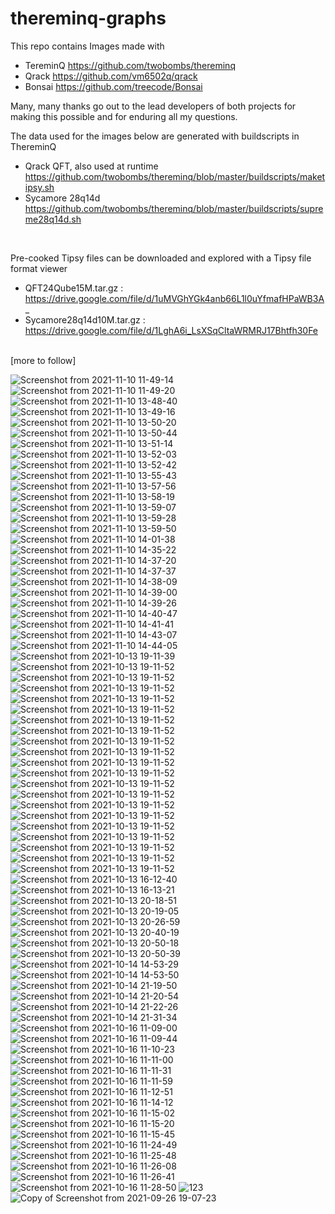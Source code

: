 # thereminq-graphs

This repo contains Images made with 
- TereminQ https://github.com/twobombs/thereminq
- Qrack https://github.com/vm6502q/qrack
- Bonsai https://github.com/treecode/Bonsai

Many, many thanks go out to the lead developers of both projects for making this possible and for enduring all my questions.
<br>

The data used for the images below are generated with buildscripts in ThereminQ
- Qrack QFT, also used at runtime https://github.com/twobombs/thereminq/blob/master/buildscripts/maketipsy.sh
- Sycamore 28q14d https://github.com/twobombs/thereminq/blob/master/buildscripts/supreme28q14d.sh 
<br>

Pre-cooked Tipsy files can be downloaded and explored with a Tipsy file format viewer
- QFT24Qube15M.tar.gz : https://drive.google.com/file/d/1uMVGhYGk4anb66L1l0uYfmafHPaWB3A_
- Sycamore28q14d10M.tar.gz : https://drive.google.com/file/d/1LghA6i_LsXSqCltaWRMRJ17Bhtfh30Fe
<br>
[more to follow]

<br>


![Screenshot from 2021-11-10 11-49-14](https://user-images.githubusercontent.com/12692227/141675931-191aa5c5-b91c-4cc9-9faf-dfc9df5b6dea.png)
![Screenshot from 2021-11-10 11-49-20](https://user-images.githubusercontent.com/12692227/141675933-7424d431-97a2-4338-8c2f-8d97e70381bf.png)
![Screenshot from 2021-11-10 13-48-40](https://user-images.githubusercontent.com/12692227/141675937-c2f2b520-8a52-4671-a55b-23a5515cc56e.png)
![Screenshot from 2021-11-10 13-49-16](https://user-images.githubusercontent.com/12692227/141675940-9c30189f-6551-45fc-80f0-d6f01fc793e4.png)
![Screenshot from 2021-11-10 13-50-20](https://user-images.githubusercontent.com/12692227/141675942-12b69c79-48cb-4879-bd5c-60d24d3df54e.png)
![Screenshot from 2021-11-10 13-50-44](https://user-images.githubusercontent.com/12692227/141675943-25ceb7ed-52b6-46cb-beaf-5a381a762d38.png)
![Screenshot from 2021-11-10 13-51-14](https://user-images.githubusercontent.com/12692227/141675944-251f6b5b-a7d2-437d-9729-c26bdaf6759e.png)
![Screenshot from 2021-11-10 13-52-03](https://user-images.githubusercontent.com/12692227/141675946-b4c5b8d8-72a8-4652-bbae-77cc261ef72d.png)
![Screenshot from 2021-11-10 13-52-42](https://user-images.githubusercontent.com/12692227/141675948-cd953c5b-5bdc-4e67-82bd-649530596788.png)
![Screenshot from 2021-11-10 13-55-43](https://user-images.githubusercontent.com/12692227/141675949-29395be3-6396-4a3f-9fdf-6d511b45ab56.png)
![Screenshot from 2021-11-10 13-57-56](https://user-images.githubusercontent.com/12692227/141675950-02930fb1-15d7-463e-8695-55812fed8321.png)
![Screenshot from 2021-11-10 13-58-19](https://user-images.githubusercontent.com/12692227/141675951-40087227-de89-4ad7-93a4-57245e6a2cda.png)
![Screenshot from 2021-11-10 13-59-07](https://user-images.githubusercontent.com/12692227/141675952-75b079a5-06da-42ce-89ea-65aab7b3d30a.png)
![Screenshot from 2021-11-10 13-59-28](https://user-images.githubusercontent.com/12692227/141675953-dffd7fda-99e1-43ec-9af2-8f7f20f2fa20.png)
![Screenshot from 2021-11-10 13-59-50](https://user-images.githubusercontent.com/12692227/141675955-c51959c9-d308-420b-a4e5-b98526384e89.png)
![Screenshot from 2021-11-10 14-01-38](https://user-images.githubusercontent.com/12692227/141675956-44041eb4-f945-471c-9b15-210e08bc787e.png)
![Screenshot from 2021-11-10 14-35-22](https://user-images.githubusercontent.com/12692227/141675957-d7846a87-9410-4e87-8bc7-dc87143fc634.png)
![Screenshot from 2021-11-10 14-37-20](https://user-images.githubusercontent.com/12692227/141675958-e9cd019e-0df0-4d97-afb8-269871bd7cad.png)
![Screenshot from 2021-11-10 14-37-37](https://user-images.githubusercontent.com/12692227/141675959-c0df9747-0404-463f-a11d-53333ee33a54.png)
![Screenshot from 2021-11-10 14-38-09](https://user-images.githubusercontent.com/12692227/141675960-83edeaf0-8f02-47fb-a3c5-21b875a69784.png)
![Screenshot from 2021-11-10 14-39-00](https://user-images.githubusercontent.com/12692227/141675961-674cbd66-a5f5-4289-a1fa-a1907fad2c47.png)
![Screenshot from 2021-11-10 14-39-26](https://user-images.githubusercontent.com/12692227/141675962-fab3ed7f-9d2e-40ac-82ad-0ddb069fa927.png)
![Screenshot from 2021-11-10 14-40-47](https://user-images.githubusercontent.com/12692227/141675963-b356a6d2-fa48-4e78-89f6-39acc9b0243a.png)
![Screenshot from 2021-11-10 14-41-41](https://user-images.githubusercontent.com/12692227/141675964-172fcbfa-678e-4ed8-bd48-1f4f8f4412b1.png)
![Screenshot from 2021-11-10 14-43-07](https://user-images.githubusercontent.com/12692227/141675965-f81b670d-1efb-4e91-a25d-f269e3dd4982.png)
![Screenshot from 2021-11-10 14-44-05](https://user-images.githubusercontent.com/12692227/141675966-fce44225-7c5e-4b27-8a4b-27d41187f015.png)
![Screenshot from 2021-10-13 19-11-39](https://user-images.githubusercontent.com/12692227/141675967-eaf2e10c-01f8-490a-9fe4-2d37e56d8209.png)
![Screenshot from 2021-10-13 19-11-52](https://user-images.githubusercontent.com/12692227/141675968-8e5e98ba-3c08-42ba-bfc0-566e76b59a4d.png)
![Screenshot from 2021-10-13 19-11-52](https://user-images.githubusercontent.com/12692227/141675969-fc36f077-e6c0-4efe-9cfe-626b2334f76c.png)
![Screenshot from 2021-10-13 19-11-52](https://user-images.githubusercontent.com/12692227/141675976-b4755622-4f86-4d7c-9ad1-e3c2d3dad1ef.png)
![Screenshot from 2021-10-13 19-11-52](https://user-images.githubusercontent.com/12692227/141675979-6a5ea929-d8ae-4e58-8c07-8773782258e1.png)
![Screenshot from 2021-10-13 19-11-52](https://user-images.githubusercontent.com/12692227/141675981-c7496eb5-0946-411d-af6e-3ce2113b8dc9.png)
![Screenshot from 2021-10-13 19-11-52](https://user-images.githubusercontent.com/12692227/141675982-3937e774-7977-4de7-b742-a4beef5ddb48.png)
![Screenshot from 2021-10-13 19-11-52](https://user-images.githubusercontent.com/12692227/141675984-22e7dd24-80b7-40b2-9e49-efad3f2a85ee.png)
![Screenshot from 2021-10-13 19-11-52](https://user-images.githubusercontent.com/12692227/141675985-f2f707e5-d169-4a61-b3ff-4578c611e17e.png)
![Screenshot from 2021-10-13 19-11-52](https://user-images.githubusercontent.com/12692227/141675987-9ca7bb59-9dc7-4c60-926e-c98195eed354.png)
![Screenshot from 2021-10-13 19-11-52](https://user-images.githubusercontent.com/12692227/141675989-63aaa79a-2290-4eff-bdcd-e6688cb97435.png)
![Screenshot from 2021-10-13 19-11-52](https://user-images.githubusercontent.com/12692227/141675991-910bbda2-acce-4b37-becb-fdaddb745456.png)
![Screenshot from 2021-10-13 19-11-52](https://user-images.githubusercontent.com/12692227/141675992-1a3d4e36-45f1-4fff-abc1-2639e002c9c0.png)
![Screenshot from 2021-10-13 19-11-52](https://user-images.githubusercontent.com/12692227/141675994-5f62f9f4-727f-40db-b48d-d106309f41d4.png)
![Screenshot from 2021-10-13 19-11-52](https://user-images.githubusercontent.com/12692227/141675996-24de2720-a64c-4c58-a39d-90aafd39ab87.png)
![Screenshot from 2021-10-13 19-11-52](https://user-images.githubusercontent.com/12692227/141675998-afa41f90-6127-4dbb-a778-e4595dd7869d.png)
![Screenshot from 2021-10-13 19-11-52](https://user-images.githubusercontent.com/12692227/141675999-0045ea1b-1bd6-418d-b2eb-98aa91495a88.png)
![Screenshot from 2021-10-13 19-11-52](https://user-images.githubusercontent.com/12692227/141676000-6b45e03c-b6b0-44ea-bbb2-d3ce88544825.png)
![Screenshot from 2021-10-13 19-11-52](https://user-images.githubusercontent.com/12692227/141676002-d6f4ff08-eed0-40fa-916d-d4696ca93366.png)
![Screenshot from 2021-10-13 19-11-52](https://user-images.githubusercontent.com/12692227/141676003-96307f12-89a0-49a7-9d8e-69e7350ca759.png)
![Screenshot from 2021-10-13 19-11-52](https://user-images.githubusercontent.com/12692227/141676004-130b4a1f-4d23-49e9-bf15-7a388fd68adc.png)
![Screenshot from 2021-10-13 16-12-40](https://user-images.githubusercontent.com/12692227/141676005-63706f27-f741-489b-bfa9-938f50970e85.png)
![Screenshot from 2021-10-13 16-13-21](https://user-images.githubusercontent.com/12692227/141676006-4070cb7a-2925-4a6d-8fe6-a62e5d1b6d54.png)
![Screenshot from 2021-10-13 20-18-51](https://user-images.githubusercontent.com/12692227/141676007-2b696802-2343-4a0c-86f7-6d493fa748ee.png)
![Screenshot from 2021-10-13 20-19-05](https://user-images.githubusercontent.com/12692227/141676008-b995b79b-845d-4d71-9259-95817fd4bfaa.png)
![Screenshot from 2021-10-13 20-26-59](https://user-images.githubusercontent.com/12692227/141676009-4beac50e-5a7b-4150-9fc9-8382bc51c99c.png)
![Screenshot from 2021-10-13 20-40-19](https://user-images.githubusercontent.com/12692227/141676010-36a7aa12-6466-4ee5-82d9-361d8648c410.png)
![Screenshot from 2021-10-13 20-50-18](https://user-images.githubusercontent.com/12692227/141676011-0844a91f-560d-4477-a950-0005b568df5d.png)
![Screenshot from 2021-10-13 20-50-39](https://user-images.githubusercontent.com/12692227/141676012-e0f87de8-e06a-4bd0-90e7-7bbae596ba1f.png)
![Screenshot from 2021-10-14 14-53-29](https://user-images.githubusercontent.com/12692227/141676014-004ea232-3ba5-40f3-ba24-bea62972ed0a.png)
![Screenshot from 2021-10-14 14-53-50](https://user-images.githubusercontent.com/12692227/141676016-ac109399-bbb1-4aa3-9931-83e672ced8d4.png)
![Screenshot from 2021-10-14 21-19-50](https://user-images.githubusercontent.com/12692227/141676018-af6a822a-b94c-4b30-b4cd-c36988525ea8.png)
![Screenshot from 2021-10-14 21-20-54](https://user-images.githubusercontent.com/12692227/141676022-472ae0dc-b8ae-4b2a-9b86-adc9e840442a.png)
![Screenshot from 2021-10-14 21-22-26](https://user-images.githubusercontent.com/12692227/141676023-cd8369cc-d9f1-4eca-8a68-996372ee1ebe.png)
![Screenshot from 2021-10-14 21-31-34](https://user-images.githubusercontent.com/12692227/141676024-7bda61f3-07b8-4caa-8fbe-971c25f8a7ac.png)
![Screenshot from 2021-10-16 11-09-00](https://user-images.githubusercontent.com/12692227/141676025-477c4ea1-b70f-46b8-99b7-738461f10681.png)
![Screenshot from 2021-10-16 11-09-44](https://user-images.githubusercontent.com/12692227/141676026-3f8a8314-824b-41d5-885f-7ff5491960f7.png)
![Screenshot from 2021-10-16 11-10-23](https://user-images.githubusercontent.com/12692227/141676029-32e25ddc-19d1-41c0-9a07-4fa75a62013c.png)
![Screenshot from 2021-10-16 11-11-00](https://user-images.githubusercontent.com/12692227/141676031-3d0320f5-7e61-4cd9-bc92-fc956d9f0c5f.png)
![Screenshot from 2021-10-16 11-11-31](https://user-images.githubusercontent.com/12692227/141676033-ddab0d81-cd89-4f6c-9163-e9fbfb2b530d.png)
![Screenshot from 2021-10-16 11-11-59](https://user-images.githubusercontent.com/12692227/141676034-706b1892-0ee4-4e52-b8a8-f5d2cb770149.png)
![Screenshot from 2021-10-16 11-12-51](https://user-images.githubusercontent.com/12692227/141676037-29e84133-86b0-468d-b679-46b2c4ff4c15.png)
![Screenshot from 2021-10-16 11-14-12](https://user-images.githubusercontent.com/12692227/141676039-9545144d-36b2-48d6-b61a-8281c7fdea89.png)
![Screenshot from 2021-10-16 11-15-02](https://user-images.githubusercontent.com/12692227/141676040-791e3622-3c79-4a5c-9707-b5ff0966b329.png)
![Screenshot from 2021-10-16 11-15-20](https://user-images.githubusercontent.com/12692227/141676041-ce436431-3211-4ef5-ba49-91e7e1c32747.png)
![Screenshot from 2021-10-16 11-15-45](https://user-images.githubusercontent.com/12692227/141676042-f712fcd2-708d-4bfb-bf43-b5bf4abfc532.png)
![Screenshot from 2021-10-16 11-24-49](https://user-images.githubusercontent.com/12692227/141676043-440af160-d95f-492b-b6f0-ee408e1aed06.png)
![Screenshot from 2021-10-16 11-25-48](https://user-images.githubusercontent.com/12692227/141676044-8607f947-679c-4c80-815b-28f3ec02cd28.png)
![Screenshot from 2021-10-16 11-26-08](https://user-images.githubusercontent.com/12692227/141676047-6953e3ed-3fdd-4c25-8a34-e4ba41c5c711.png)
![Screenshot from 2021-10-16 11-26-41](https://user-images.githubusercontent.com/12692227/141676048-edf7d109-c61d-4fe9-9a98-18aa9efde915.png)
![Screenshot from 2021-10-16 11-28-50](https://user-images.githubusercontent.com/12692227/141676050-54ce4832-d854-410b-8cbb-84a6ac9f331e.png)
![ 123](https://user-images.githubusercontent.com/12692227/141676051-e8cadb21-e795-4e3a-89e4-ebce4802e567.png)
![Copy of Screenshot from 2021-09-26 19-07-23](https://user-images.githubusercontent.com/12692227/141676052-b3a7a3ff-f26a-4f1e-98f1-65dcb914f9fc.png)
